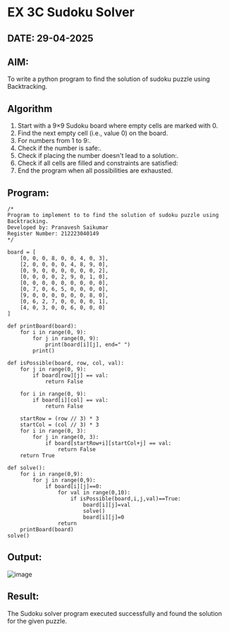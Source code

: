 # EX 3C Sudoku Solver
## DATE: 29-04-2025
## AIM:
To write a python program to find the solution of sudoku puzzle using Backtracking.


## Algorithm
1. Start with a 9×9 Sudoku board where empty cells are marked with 0.
2. Find the next empty cell (i.e., value 0) on the board.
3. For numbers from 1 to 9:.
4. Check if the number is safe:.
5. Check if placing the number doesn't lead to a solution:.
6. Check if all cells are filled and constraints are satisfied:
7. End the program when all possibilities are exhausted.

## Program:
```
/*
Program to implement to to find the solution of sudoku puzzle using Backtracking.
Developed by: Pranavesh Saikumar
Register Number: 212223040149
*/

board = [
    [0, 0, 0, 8, 0, 0, 4, 0, 3],
    [2, 0, 0, 0, 0, 4, 8, 9, 0],
    [0, 9, 0, 0, 0, 0, 0, 0, 2],
    [0, 0, 0, 0, 2, 9, 0, 1, 0],
    [0, 0, 0, 0, 0, 0, 0, 0, 0],
    [0, 7, 0, 6, 5, 0, 0, 0, 0],
    [9, 0, 0, 0, 0, 0, 0, 8, 0],
    [0, 6, 2, 7, 0, 0, 0, 0, 1],
    [4, 0, 3, 0, 0, 6, 0, 0, 0]
]

def printBoard(board):
    for i in range(0, 9):
        for j in range(0, 9):
            print(board[i][j], end=" ")
        print()

def isPossible(board, row, col, val):
    for j in range(0, 9):
        if board[row][j] == val:
            return False

    for i in range(0, 9):
        if board[i][col] == val:
            return False

    startRow = (row // 3) * 3
    startCol = (col // 3) * 3
    for i in range(0, 3):
        for j in range(0, 3):
            if board[startRow+i][startCol+j] == val:
                return False
    return True

def solve():
    for i in range(0,9):
        for j in range(0,9):
            if board[i][j]==0:
                for val in range(0,10):
                    if isPossible(board,i,j,val)==True:
                        board[i][j]=val
                        solve()
                        board[i][j]=0
                return 
    printBoard(board)
solve()
```

## Output:
![image](https://github.com/user-attachments/assets/13dced1e-e400-413a-97d5-73786fbfa324)


## Result:
The Sudoku solver program executed successfully and found the solution for the given puzzle.
